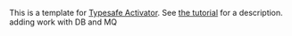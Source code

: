 This is a template for [Typesafe Activator](http://typesafe.com/platform/getstarted). See [the tutorial](tutorial/index.html) for a description.
adding work with DB and MQ
